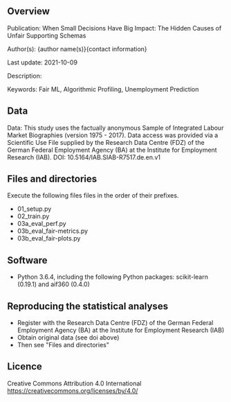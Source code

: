## Overview

Publication: When Small Decisions Have Big Impact: The Hidden Causes of Unfair Supporting Schemas

Author(s): {author name(s)}{contact information}

Last update: 2021-10-09 

Description: 

Keywords: Fair ML, Algorithmic Profiling, Unemployment Prediction


## Data

Data: This study uses the factually anonymous Sample of Integrated Labour Market Biographies (version 1975 - 2017). Data access was provided via a Scientific Use File supplied by the Research Data Centre (FDZ) of the German Federal Employment Agency (BA) at the Institute for Employment Research (IAB). DOI: 10.5164/IAB.SIAB-R7517.de.en.v1 


## Files and directories

Execute the following files files in the order of their prefixes.

- 01_setup.py
- 02_train.py
- 03a_eval_perf.py
- 03b_eval_fair-metrics.py
- 03b_eval_fair-plots.py


## Software

- Python 3.6.4, including the following Python packages: scikit-learn (0.19.1) and aif360 (0.4.0)


## Reproducing the statistical analyses

- Register with the Research Data Centre (FDZ) of the German Federal Employment Agency (BA) at the Institute for Employment Research (IAB)
- Obtain original data (see doi above)
- Then see "Files and directories"


## Licence 

Creative Commons Attribution 4.0 International https://creativecommons.org/licenses/by/4.0/

